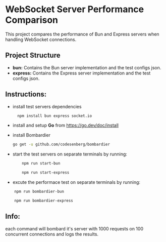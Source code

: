 # WebSocket Server Performance Comparison

This project compares the performance of Bun and Express servers when handling WebSocket connections.

## Project Structure

* **bun:** Contains the Bun server implementation and the test configs json.
* **express:** Contains the Express server implementation and the test configs json.

## Instructions:

* install test servers dependencies
    ```bash
      npm install bun express socket.io
     ```
    
* install and setup **Go** from https://go.dev/doc/install
  
* install Bombardier
    ```bash
   go get -u github.com/codesenberg/bombardier
    ```

        
* start the test servers on separate terminals by running:
  ```bash
      npm run start-bun
    ```
  ```bash
      npm run start-express
    ```
  
 * excute the performace test on separate terminals by running:
  ```bash
      npm run bombardier-bun
   ```
  ```bash
      npm run bombardier-express
   ```


## Info:
  each command will bombard it's server with 1000 requests on 100 concurrent connections
  and logs the results. 








